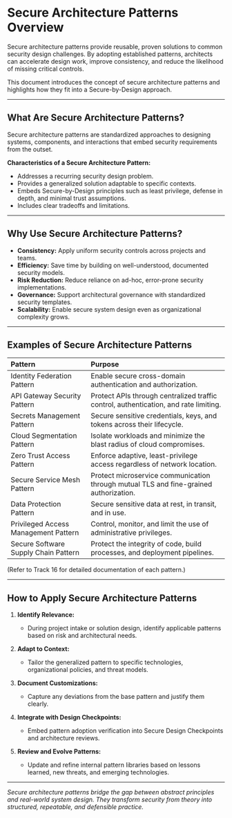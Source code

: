 # Secure Architecture Patterns Overview

Secure architecture patterns provide reusable, proven solutions to common security design challenges. By adopting established patterns, architects can accelerate design work, improve consistency, and reduce the likelihood of missing critical controls.

This document introduces the concept of secure architecture patterns and highlights how they fit into a Secure-by-Design approach.

---

## What Are Secure Architecture Patterns?

Secure architecture patterns are standardized approaches to designing systems, components, and interactions that embed security requirements from the outset.

**Characteristics of a Secure Architecture Pattern:**
- Addresses a recurring security design problem.
- Provides a generalized solution adaptable to specific contexts.
- Embeds Secure-by-Design principles such as least privilege, defense in depth, and minimal trust assumptions.
- Includes clear tradeoffs and limitations.

---

## Why Use Secure Architecture Patterns?

- **Consistency:** Apply uniform security controls across projects and teams.
- **Efficiency:** Save time by building on well-understood, documented security models.
- **Risk Reduction:** Reduce reliance on ad-hoc, error-prone security implementations.
- **Governance:** Support architectural governance with standardized security templates.
- **Scalability:** Enable secure system design even as organizational complexity grows.

---

## Examples of Secure Architecture Patterns

| Pattern | Purpose |
|:--------|:--------|
| Identity Federation Pattern | Enable secure cross-domain authentication and authorization. |
| API Gateway Security Pattern | Protect APIs through centralized traffic control, authentication, and rate limiting. |
| Secrets Management Pattern | Secure sensitive credentials, keys, and tokens across their lifecycle. |
| Cloud Segmentation Pattern | Isolate workloads and minimize the blast radius of cloud compromises. |
| Zero Trust Access Pattern | Enforce adaptive, least-privilege access regardless of network location. |
| Secure Service Mesh Pattern | Protect microservice communication through mutual TLS and fine-grained authorization. |
| Data Protection Pattern | Secure sensitive data at rest, in transit, and in use. |
| Privileged Access Management Pattern | Control, monitor, and limit the use of administrative privileges. |
| Secure Software Supply Chain Pattern | Protect the integrity of code, build processes, and deployment pipelines. |

(Refer to Track 16 for detailed documentation of each pattern.)

---

## How to Apply Secure Architecture Patterns

1. **Identify Relevance:**
   - During project intake or solution design, identify applicable patterns based on risk and architectural needs.

2. **Adapt to Context:**
   - Tailor the generalized pattern to specific technologies, organizational policies, and threat models.

3. **Document Customizations:**
   - Capture any deviations from the base pattern and justify them clearly.

4. **Integrate with Design Checkpoints:**
   - Embed pattern adoption verification into Secure Design Checkpoints and architecture reviews.

5. **Review and Evolve Patterns:**
   - Update and refine internal pattern libraries based on lessons learned, new threats, and emerging technologies.

---

*Secure architecture patterns bridge the gap between abstract principles and real-world system design. They transform security from theory into structured, repeatable, and defensible practice.*
